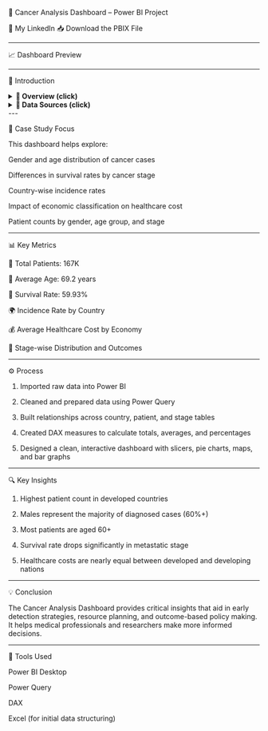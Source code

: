 
🧬 Cancer Analysis Dashboard – Power BI Project

🔗 My LinkedIn
📥 Download the PBIX File


---

📈 Dashboard Preview




---

📝 Introduction

<details>
  <summary><strong>📌 Overview (click)</strong></summary>> This Power BI project presents an insightful cancer data analysis. It visualizes key indicators such as patient demographics, survival rates, incidence by country, healthcare costs, and cancer stages to support medical research and healthcare planning.



</details><details>
  <summary><strong>📂 Data Sources (click)</strong></summary>> The dataset includes international cancer data containing demographic, clinical, and regional information.



▼ 📑 Example Tables

Patient Data
Patient ID, Age, Gender, Country, Cancer Stage

Survival & Incidence
Country, Incidence Rate per 100K, Survival (5 years), Stage

Healthcare Costs
Economic Classification, Cost, Country Type (Developed/Developing)


</details>
---

🎯 Case Study Focus

This dashboard helps explore:

Gender and age distribution of cancer cases

Differences in survival rates by cancer stage

Country-wise incidence rates

Impact of economic classification on healthcare cost

Patient counts by gender, age group, and stage



---

📊 Key Metrics

👥 Total Patients: 167K

📅 Average Age: 69.2 years

💪 Survival Rate: 59.93%

🌍 Incidence Rate by Country

💰 Average Healthcare Cost by Economy

🔬 Stage-wise Distribution and Outcomes



---

⚙️ Process

1. Imported raw data into Power BI


2. Cleaned and prepared data using Power Query


3. Built relationships across country, patient, and stage tables


4. Created DAX measures to calculate totals, averages, and percentages


5. Designed a clean, interactive dashboard with slicers, pie charts, maps, and bar graphs




---

🔍 Key Insights

1. Highest patient count in developed countries


2. Males represent the majority of diagnosed cases (60%+)


3. Most patients are aged 60+


4. Survival rate drops significantly in metastatic stage


5. Healthcare costs are nearly equal between developed and developing nations




---

💡 Conclusion

The Cancer Analysis Dashboard provides critical insights that aid in early detection strategies, resource planning, and outcome-based policy making. It helps medical professionals and researchers make more informed decisions.


---

🧰 Tools Used

Power BI Desktop

Power Query

DAX

Excel (for initial data structuring)
